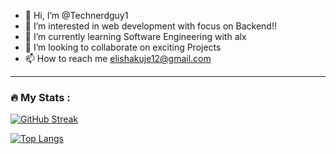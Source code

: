 - 👋 Hi, I’m @Technerdguy1
- 👀 I’m interested in web development with focus on Backend!!
- 🌱 I’m currently learning Software Engineering with alx
- 💞️ I’m looking to collaborate on exciting Projects 
- 📫 How to reach me elishakuje12@gmail.com 


---

### :fire: My Stats :
[![GitHub Streak](https://github-readme-streak-stats.herokuapp.com?user=Technerdguy1&theme=dark&date_format=M%20j%5B%2C%20Y%5D)](https://git.io/streak-stats)

[![Top Langs](https://github-readme-stats.vercel.app/api/top-langs/?username=Technerdguy1&layout=compact&theme=vision-friendly-dark)](https://github.com/Technerdguy1/github-readme-stats)

<!---
Technerdguy1/Technerdguy1 is a ✨ special ✨ repository because its `README.md` (this file) appears on your GitHub profile.
You can click the Preview link to take a look at your changes.
--->
